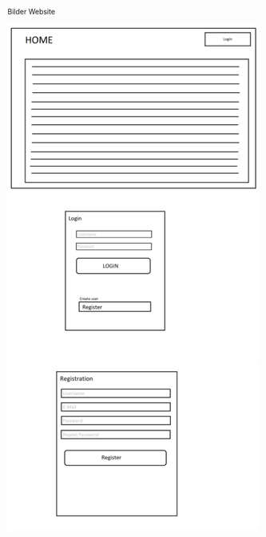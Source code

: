 Bilder Website

<img src="https://github.com/j-isler/M133-Projekt/blob/master/documentation/bilder/Home.png" alt="Home" title="Home" />

<img src="https://github.com/j-isler/M133-Projekt/blob/master/documentation/bilder/Login.png" alt="Login" title="Login" />

<img src="https://github.com/j-isler/M133-Projekt/blob/master/documentation/bilder/Registration.png" alt="Registration" title="Registration" />

